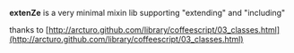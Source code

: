 **extenZe** is a very minimal mixin lib supporting "extending" and "including" 

thanks to [http://arcturo.github.com/library/coffeescript/03_classes.html](http://arcturo.github.com/library/coffeescript/03_classes.html)

